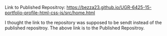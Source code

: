 Link to Published Repositroy: https://bezza23.github.io/UGR-6425-15-portfolio-profile-html-css-js/src/home.html


I thought the link to the repository was supposed to be sendt instead of the published repositroy. The above link is to the Published Repositroy.
